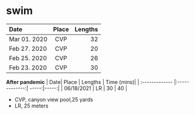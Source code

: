 # swim



| Date| Place | Lengths |
| :------------- |:-------------:| -----:|
| Mar 01. 2020 | CVP | 32 |
| Feb 27. 2020 | CVP | 20 |
| Feb 25. 2020 | CVP | 26 |
| Feb 23. 2020 | CVP | 30 |


**After pandemic**
| Date| Place | Lengths | Time (mins)|
| :------------- |:-------------:| -----:|-----:|
| 06/18/2021 | LR | 30 | 40 |



* CVP, canyon view pool,25 yards
* LR, 25 meters

